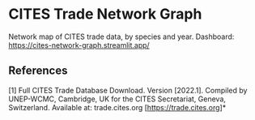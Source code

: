 # CITES Trade Network Graph

Network map of CITES trade data, by species and year. Dashboard: https://cites-network-graph.streamlit.app/

## References
<a id="1">[1]</a> Full CITES Trade Database Download. Version [2022.1]. Compiled by UNEP-WCMC, Cambridge, UK for the CITES Secretariat, Geneva, Switzerland. Available at: trade.cites.org [https://trade.cites.org]*
